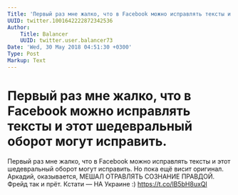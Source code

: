 ```yaml
---
Title: 'Первый раз мне жалко, что в Facebook можно исправлять тексты и этот шедевральный оборот могут исправить.'
UUID: twitter.1001642222872342536
Author:
    Title: Balancer
    UUID: twitter.user.balancer73
Date: 'Wed, 30 May 2018 04:51:30 +0300'
Type: Post
Markup: Text
---
```


# Первый раз мне жалко, что в Facebook можно исправлять тексты и этот шедевральный оборот могут исправить.

Первый раз мне жалко, что в Facebook можно исправлять тексты
и этот шедевральный оборот могут исправить. Но пока ещё
висит оригинал. Аркадий, оказывается, МЕШАЛ ОТРАВЛЯТЬ
СОЗНАНИЕ ПРАВДОЙ. Фрейд так и прёт. Кстати — НА Украине :)
https://t.co/lB5bH8uxQl